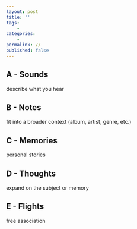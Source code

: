 ```yaml
---
layout: post
title: ''
tags:
    -
categories:
    -
permalink: //
published: false
---
```


## A - Sounds

describe what you hear

## B - Notes

fit into a broader context (album, artist, genre, etc.)

## C - Memories

personal stories

## D - Thoughts

expand on the subject or memory

## E - Flights

free association
